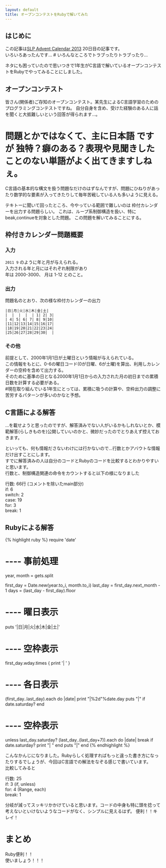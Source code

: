 ```yaml
---
layout: default
title: オープンコンテストをRubyで解いてみた
---
```


## はじめに

この記事は[SLP Advent Calendar 2013](http://www.adventar.org/calendars/215) 20日目の記事です。  
いろいろあったんです… # いろんなところでトラブったりトラブったり…

ネタにも困っていたので思いつきで1年生がC言語で解いているオープンコンテストをRubyでやってみることにしました。

## オープンコンテスト

皆さん(関係者)ご存知のオープンコンテスト。某先生によるC言語学習のためのプログラミングコンテストですね。
自分自身を含め、受けた経験のある人に話を聞くと大抵難しいという回答が得られます…。  
 # 問題とかではなくて、主に日本語 ですが 独特？癖のある？表現や見聞きしたことのない単語がよく出てきますしねぇ。
C言語の基本的な構文を扱う問題なだけのはずなんですが、問題にひねりがあったり数学的な要素が入ってきたりして毎年苦戦している人も多いように見える。

テキトーに聞いて回ったところ、今やっている範囲で難しいのは
枠付カレンダーを出力する問題らしい。 
これは、ループ系制御構造を扱い、特にbeak,continueを対象とした問題。
この問題を解いてみることにする。

## 枠付きカレンダー問題概要

### 入力

`2011 9` のように年と月が与えられる。  
入力される年と月にはそれぞれ制限があり  
年は 2000-3000、 月は 1-12 とのこと。

### 出力

問題名のとおり、次の様な枠付カレンダーの出力

```text
|日|月|火|水|木|金|土|
|  |  |  |  | 1| 2| 3|
| 4| 5| 6| 7| 8| 9|10|
|11|12|13|14|15|16|17|
|18|19|20|21|22|23|24|
|25|26|27|28|29|30|  |
```

### その他

前提として、2000年1月1日が土曜日という情報が与えられている。  
この情報をもとに、0-6の曜日コード(0が日曜、6が土曜)を算出、利用しカレンダーの空枠を含めて出力する。  
そのために基準の日となる2000年1月1日からの入力された月の初日までの累積日数を計算する必要がある。  
 #現在取り組んでいる1年生にとっては、累積に吸うの計算や、空枠出力の調整に苦労するパターンが多いのかなと予想。


## C言語による解答

…を載せようと思ったのですが、解答済みでない人がいるかもしれないとか、模範解答(らしきものを)公開していいのかと、微妙だったのでとりあえず控えておきます。

といっても、何も情報ださないわけには行かないので…行数とかアバウトな情報だけ出すことにします。  
すでに解答済みの人は自分のコードとRubyのコードを比較するとわかりやすいと思います。  
行数と、制御構造関連の命令をカウントすると以下の様になりました

行数: 66行 (コメントを除いたmain部分)  
if: 6  
switch: 2  
case: 19  
for: 3  
break: 1  


## Rubyによる解答

{% highlight ruby %}
require 'date'
# ---- 事前処理
year, month = gets.split

first_day = Date.new(year.to_i, month.to_i)
last_day  = first_day.next_month - 1
days = (last_day - first_day).floor

# ---- 曜日表示
puts '|日|月|火|水|木|金|土|'

# ---- 空枠表示
first_day.wday.times {  print '|  ' }

# ---- 各日表示
(first_day..last_day).each do |date|
  print "|%2d"%date.day
  puts  "|" if date.saturday?
end

# ---- 空枠表示
unless last_day.saturday?
  (last_day..(last_day+7)).each do |date|
    break if date.saturday?
    print "|  "
  end
  puts "|"
end
{% endhighlight %}

こんなかんじになりました。Rubyらしく処理すればもっと違った書き方になったりするでしょうが、今回はC言語での解法をなぞる感じで書いています。  
比較してみると  

行数: 25  
if: 3    (if, unless)  
for: 4   (Range, each)  
break: 1  

分岐が減ってスッキリかかけていると思います。コードの中身も特に頭を捻って考えないといけないようなコードがなく、シンプルに見えるはず。
便利！！キレイ！

# まとめ

Ruby便利！！  
使いましょう！！！

